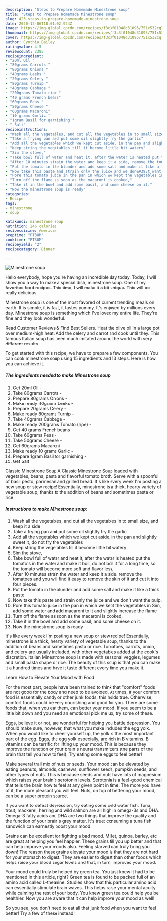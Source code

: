 ```yaml
---
description: "Steps to Prepare Homemade Minestrone soup"
title: "Steps to Prepare Homemade Minestrone soup"
slug: 423-steps-to-prepare-homemade-minestrone-soup
date: 2020-12-06T18:01:02.924Z
image: https://img-global.cpcdn.com/recipes/f3c3f01048d31095/751x532cq70/minestrone-soup-recipe-main-photo.jpg
thumbnail: https://img-global.cpcdn.com/recipes/f3c3f01048d31095/751x532cq70/minestrone-soup-recipe-main-photo.jpg
cover: https://img-global.cpcdn.com/recipes/f3c3f01048d31095/751x532cq70/minestrone-soup-recipe-main-photo.jpg
author: Cynthia Bailey
ratingvalue: 4.5
reviewcount: 2385
recipeingredient:
- "20ml Oil "
- "80grams Carrots "
- "80grams Onions "
- "40grams Leeks "
- "20grams Celery "
- "80grams Turnip "
- "40grams Cabbage "
- "200grams Tomato ripe "
- "40 grams French beans"
- "60grams Peas "
- "50grams Cheese "
- "60grams Macaroni"
- "10 grams Garlic "
- "1gram Basil for garnishing "
- " Salt"
recipeinstructions:
- "Wash all the vegetables, and cut all the vegetables in to small size, and keep it a side"
- "Take a frying pan and put some oil slightly fry the garlic"
- "Add all the vegetables which we kept cut aside, in the pan and slightly sweet it, do not fry the vegetables"
- "Keep string the vegetables till it become little bit watery"
- "Sim the stove,"
- "Take bowl full of water and heat it, after the water is heated put the tomato&#39;s in the water and make it boil, do not boil it for a long time, so the tomato will become more soft and flavor less,"
- "After 10 minutes strain the water and keep it a side, remove the tomatoes and you will find it easy to remove the skin of it and cut it into four pieces."
- "Put the tomato in the blunder and add some salt and make it like a thick paste"
- "Now take this paste and strain only the juice and we don&#39;t want the pulp."
- "Pore this tomato juice in the pan in which we kept the vegetables in Sim, add some water and add macaroni to it and slightly increase the flame"
- "Turn off the flame as soon as the macaroni is cooked,"
- "Take it in the bowl and add some basil, and some cheese on it."
- "Now the minestrone soup is ready"
categories:
- Recipe
tags:
- minestrone
- soup

katakunci: minestrone soup 
nutrition: 246 calories
recipecuisine: American
preptime: "PT38M"
cooktime: "PT30M"
recipeyield: "2"
recipecategory: Dinner

---
```



![Minestrone soup](https://img-global.cpcdn.com/recipes/f3c3f01048d31095/751x532cq70/minestrone-soup-recipe-main-photo.jpg)

Hello everybody, hope you're having an incredible day today. Today, I will show you a way to make a special dish, minestrone soup. One of my favorites food recipes. This time, I will make it a bit unique. This will be really delicious.

Minestrone soup is one of the most favored of current trending meals on earth. It is simple, it is fast, it tastes yummy. It's enjoyed by millions every day. Minestrone soup is something which I've loved my entire life. They're fine and they look wonderful.

Read Customer Reviews &amp; Find Best Sellers. Heat the olive oil in a large pot over medium-high heat. Add the celery and carrot and cook until they. This famous Italian soup has been much imitated around the world with very different results.


To get started with this recipe, we have to prepare a few components. You can cook minestrone soup using 15 ingredients and 13 steps. Here is how you can achieve it.

<!--inarticleads1-->

##### The ingredients needed to make Minestrone soup:

1. Get 20ml Oil -
1. Take 80grams Carrots -
1. Prepare 80grams Onions -
1. Make ready 40grams Leeks -
1. Prepare 20grams Celery -
1. Make ready 80grams Turnip -
1. Take 40grams Cabbage -
1. Make ready 200grams Tomato (ripe) -
1. Get 40 grams French beans
1. Take 60grams Peas -
1. Take 50grams Cheese -
1. Get 60grams Macaroni
1. Make ready 10 grams Garlic -
1. Prepare 1gram Basil for garnishing -
1. Get  Salt


Classic Minestrone Soup A Classic Minestrone Soup loaded with vegetables, beans, pasta and flavorful tomato broth. Serve with a spoonful of basil pesto, parmesan and grilled bread. It&#39;s like every week I&#39;m posting a new soup or stew recipe! Essentially, minestrone is a thick, hearty variety of vegetable soup, thanks to the addition of beans and sometimes pasta or rice. 

<!--inarticleads2-->

##### Instructions to make Minestrone soup:

1. Wash all the vegetables, and cut all the vegetables in to small size, and keep it a side
1. Take a frying pan and put some oil slightly fry the garlic
1. Add all the vegetables which we kept cut aside, in the pan and slightly sweet it, do not fry the vegetables
1. Keep string the vegetables till it become little bit watery
1. Sim the stove,
1. Take bowl full of water and heat it, after the water is heated put the tomato&#39;s in the water and make it boil, do not boil it for a long time, so the tomato will become more soft and flavor less,
1. After 10 minutes strain the water and keep it a side, remove the tomatoes and you will find it easy to remove the skin of it and cut it into four pieces.
1. Put the tomato in the blunder and add some salt and make it like a thick paste
1. Now take this paste and strain only the juice and we don&#39;t want the pulp.
1. Pore this tomato juice in the pan in which we kept the vegetables in Sim, add some water and add macaroni to it and slightly increase the flame
1. Turn off the flame as soon as the macaroni is cooked,
1. Take it in the bowl and add some basil, and some cheese on it.
1. Now the minestrone soup is ready


It&#39;s like every week I&#39;m posting a new soup or stew recipe! Essentially, minestrone is a thick, hearty variety of vegetable soup, thanks to the addition of beans and sometimes pasta or rice. Tomatoes, carrots, onion, and celery are usually included, with other vegetables added at the cook&#39;s discretion. Italian Minestrone soup is made with seasonal veggies, legumes and small pasta shape or rice. The beauty of this soup is that you can make it a hundred times and have it taste different every time you make it. 

Learn How to Elevate Your Mood with Food


For the most part, people have been trained to think that "comfort" foods are not good for the body and need to be avoided. At times, if your comfort food is essentially candy or other junk foods, this holds true. Otherwise, comfort foods could be very nourishing and good for you. There are some foods that, when you eat them, can better your mood. If you seem to be a little bit down and you need an emotional pick me up, try some of these.

Eggs, believe it or not, are wonderful for helping you battle depression. You should make sure, however, that what you make includes the egg yolk. When you would like to cheer yourself up, the yolk is the most important part of the egg. Eggs, the egg yolk especially, are rich in B vitamins. B vitamins can be terrific for lifting up your mood. This is because they improve the function of your brain's neural transmitters (the parts of the brain that tell you how to feel). Try eating some eggs to feel better!

Make several trail mix of nuts or seeds. Your mood can be elevated by eating peanuts, almonds, cashews, sunflower seeds, pumpkin seeds, and other types of nuts. This is because seeds and nuts have lots of magnesium which raises your brain's serotonin levels. Serotonin is a feel-good chemical that tells the brain how to feel at any given point in time. The more you have of it, the more pleasant you will feel. Nuts, on top of bettering your mood, can be a super protein source.

If you want to defeat depression, try eating some cold water fish. Tuna, trout, mackerel, herring and wild salmon are all high in omega-3s and DHA. Omega-3 fatty acids and DHA are two things that improve the quality and the function of your brain's grey matter. It's true: consuming a tuna fish sandwich can earnestly boost your mood. 

Grains can be excellent for fighting a bad mood. Millet, quinoa, barley, etc are great at helping you feel happier. These grains fill you up better and that can help improve your moods also. Feeling starved can truly bring you down! The reason these grains elevate your mood is that they are not hard for your stomach to digest. They are easier to digest than other foods which helps raise your blood sugar levels and that, in turn, improves your mood.

Your mood could truly be helped by green tea. You just knew it had to be mentioned in this article, right? Green tea is found to be packed full of an amino acid called L-theanine. Studies show that this particular amino acid can essentially stimulate brain waves. This helps raise your mental acuity while calming the rest of your body. You knew green tea could help you be healthier. Now you are aware that it can help improve your mood as well!

So you see, you don't need to eat all that junk food when you want to feel better! Try a few of these instead!

